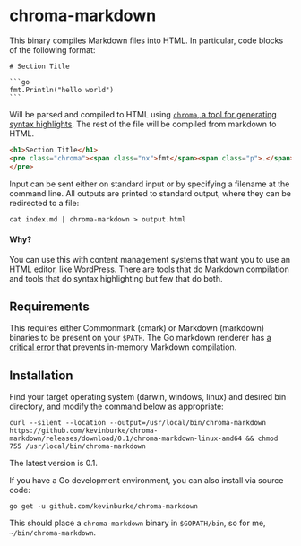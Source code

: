 # chroma-markdown

This binary compiles Markdown files into HTML. In particular, code blocks of the
following format:

<pre><code># Section Title

```go
fmt.Println("hello world")
```</code></pre>

Will be parsed and compiled to HTML using [`chroma`, a tool for generating
syntax highlights][chroma]. The rest of the file will be compiled from markdown
to HTML.

```html
<h1>Section Title</h1>
<pre class="chroma"><span class="nx">fmt</span><span class="p">.</span><span class="nx">Println</span><span class="p">(</span><span class="s">&#34;hello world&#34;</span><span class="p">)</span>
</pre>
```

Input can be sent either on standard input or by specifying a filename at the
command line. All outputs are printed to standard output, where they can be
redirected to a file:

```html
cat index.md | chroma-markdown > output.html
```

#### Why?

You can use this with content management systems that want you to use an HTML
editor, like WordPress. There are tools that do Markdown compilation and tools
that do syntax highlighting but few that do both.

## Requirements

This requires either Commonmark (cmark) or Markdown (markdown) binaries to be
present on your `$PATH`. The Go markdown renderer has [a critical error][error]
that prevents in-memory Markdown compilation.

[error]: https://github.com/russross/blackfriday/issues/403
[chroma]: https://github.com/alecthomas/chroma

## Installation

Find your target operating system (darwin, windows, linux) and desired bin
directory, and modify the command below as appropriate:

    curl --silent --location --output=/usr/local/bin/chroma-markdown https://github.com/kevinburke/chroma-markdown/releases/download/0.1/chroma-markdown-linux-amd64 && chmod 755 /usr/local/bin/chroma-markdown

The latest version is 0.1.

If you have a Go development environment, you can also install via source code:

```
go get -u github.com/kevinburke/chroma-markdown
```

This should place a `chroma-markdown` binary in `$GOPATH/bin`, so for me,
`~/bin/chroma-markdown`.
